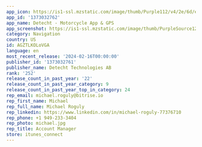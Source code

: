 ```yaml
---
app_icon: https://is1-ssl.mzstatic.com/image/thumb/Purple112/v4/2e/6d/eb/2e6deb62-beaf-001e-516f-c377071f6dad/AppIcon-0-0-1x_U007emarketing-0-8-0-85-220.png/1024x1024bb.png
app_id: '1373032762'
app_name: Detecht - Motorcycle App & GPS
app_screenshot: https://is1-ssl.mzstatic.com/image/thumb/PurpleSource126/v4/08/f4/44/08f444b7-d7d8-4c02-f498-45b11fd78fc5/d9b1a421-85fe-4088-9712-544becea4b10_1._Start_6.5.jpg/1242x2688bb.png
category: Navigation
country: US
id: AGZTLKOLoVGA
language: en
most_recent_release: '2024-02-16T00:00:00'
publisher_id: '1373032761'
publisher_name: Detecht Technologies AB
rank: '252'
release_count_in_past_year: '22'
release_count_in_past_year_category: 9
release_count_in_past_year_top_in_category: 24
rep_email: michael.roguly@bitrise.io
rep_first_name: Michael
rep_full_name: Michael Roguly
rep_linkedin: https://www.linkedin.com/in/michael-roguly-77376710
rep_phone: +1 949-233-3404
rep_photo: michael.jpg
rep_title: Account Manager
store: itunes_connect
---
```

